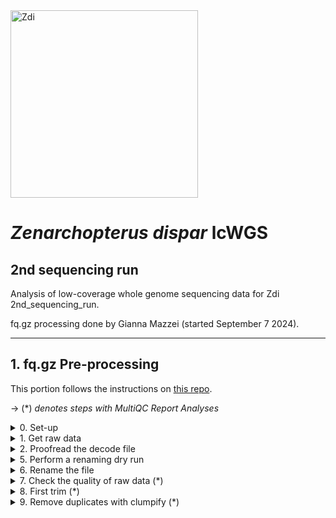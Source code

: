 <img src="https://lifg.australian.museum/Image/9uTxr6do.jpeg?version=full" alt="Zdi" width="300"/>

# _Zenarchopterus dispar_ lcWGS 

## 2nd sequencing run

Analysis of low-coverage whole genome sequencing data for Zdi 2nd_sequencing_run.

fq.gz processing done by Gianna Mazzei (started September 7 2024).

---
	
## 1. fq.gz Pre-processing

This portion follows the instructions on [this repo](https://github.com/philippinespire/pire_fq_gz_processing).

→ (*) _denotes steps with MultiQC Report Analyses_
<details><summary>0. Set-up</summary>

## 0. Set-up

Make 2nd sequencing run directory
```
[hpc-0356@wahab-01 pire_zenarchopterus_dispar_lcwgs]$ mkdir 2nd_sequencing_run
```

---
</details>


<details><summary>1. Get raw data</summary>

## 1. Get raw data

```
[hpc-0356@wahab-01 pire_zenarchopterus_dispar_lcwgs]$ rsync -r /archive/carpenterlab/pire/downloads/zenarchopterus_dispar/2nd_sequencing_run-lcwgs/fq_raw 2nd_sequencing_run
```

---
</details>

<details><summary>2. Proofread the decode file</summary>

## 2. Proofread the decode file

```
[hpc-0356@wahab-01 fq_raw]$ cat Zdi_LCWGS-FullSeq_SequenceNameDecode.tsv
```
Checked that I have sequencing data for all individuals in the decode file
```
[hpc-0356@wahab-01 fq_raw]$ ls *1.fq.gz | wc -l
96
[hpc-0356@wahab-01 fq_raw]$ ls *2.fq.gz | wc -l
96
```
Number of lines (there's a line for col names):
```
[hpc-0356@wahab-01 fq_raw]$ wc -l Zdi_LCWGS-FullSeq_SequenceNameDecode.tsv
97
```
Are there duplicates? No
```
[hpc-0356@wahab-01 fq_raw]$ cat Zdi_LCWGS-FullSeq_SequenceNameDecode.tsv | sort | uniq | wc -l
97
```
***Skip steps 3 and 4***

---
</details>

<details><summary>5. Perform a renaming dry run</summary>

## 5. Perform a renaming dry run

```
[hpc-0356@wahab-01 fq_raw]$ salloc
[hpc-0356@e1-w6420b-02 fq_raw]$ bash /home/e1garcia/shotgun_PIRE/pire_fq_gz_processing/renameFQGZ.bash Zdi_LCWGS-FullSeq_SequenceNameDecode.tsv
```
Looks good

---
</details>

<details><summary>6. Rename the file</summary>

## 6. Rename the file

```
[hpc-0356@e1-w6420b-02 fq_raw]$ bash /home/e1garcia/shotgun_PIRE/pire_fq_gz_processing/renameFQGZ.bash Zdi_LCWGS-FullSeq_SequenceNameDecode.tsv rename
```
</details>

<details><summary>7. Check the quality of raw data (*)</summary>

## 7. Check the quality of raw data (*)

Executed `Multi_FASTQC.sh` 

```
[hpc-0356@wahab-01 2nd_sequencing_run]$ sbatch /home/e1garcia/shotgun_PIRE/pire_fq_gz_processing/Multi_FASTQC.sh "fq_raw" "fqc_raw_report"  "fq.gz"
Submitted batch job 3471540
```

### MultiQC output (fq_raw/fqc_raw_report.html):
* very high number of reads for `Zdi-ADup_021`: 634.1 mil
* Overall, Contemporary samples have higher percentages of duplicate reads than Albatross
* Sequence Quality Histograms: about half have a warning, other half passing
* Per Base Sequence Content: 186/192 samples failing; Contemparary samples have very high %G
* Per Sequence GC Content: 127/192 failing; big spikes at 80 and 100% GC
* Sequence Duplication Levels: 33/192 failed, all Contemporary; 36/192 warning
* Overrepresented sequences: 181/192 failing
* Adapter Content: 190/192 failing

```  
‣ % duplication - 
    • Alb: 3.6 - 37.8%
    • Contemp: 10.7 - 84.5%
‣ GC content - 
    • Alb: 43 - 57%
    • Contemp: 44 - 88%
‣ number of reads - 
    • Alb: 0.0 - 70.4 mil; 634.1 mil [Zdi-ADup_021-Ex1-12B-lcwgs-1-2.1 & 2]
    • Contemp: 2.3 - 66.4 mil
```
---
</details>

<details><summary>8. First trim (*)</summary>

## 8. First trim (*)
```
[hpc-0356@wahab-01 2nd_sequencing_run]$ sbatch /home/e1garcia/shotgun_PIRE/pire_fq_gz_processing/runFASTP_1st_trim.sbatch fq_raw fq_fp1
Submitted batch job 3472406
```
### Review the FastQC output (fq_fp1/1st_fastp_report.html):
After 1st trim:
* Insert Size Distribution: spike around insert size 0
* Sequence Quality: both reads 1 and 2 tightened up after filtering; both dip in quality between read positions 125 to 150
* GC Content: looks much better after filtering; `Zdi-ADup_012` sitting close to 10% higher than all other reads after filtering
* `Zdi-ADup_021` (not to be confused with Zdi-ADup_012) still has a very high number of reads
```  
‣ % duplication - 
    • Alb: 0.4 - 32.1%
    • Contemp: 0.7 - 6.5%
‣ GC content -
    • Alb: 36.7 - 48.0%; 55.8%: [Zdi-ADup_012-Ex1-11A-lcwgs-1-2]
    • Contemp: 42.1 - 48.0%
‣ passing filter - 
    • Alb: 88.7 - 98.2%
    • Contemp: 16.2 - 95.2%
‣ % adapter - 
    • Alb: 83.5 - 98.9%
    • Contemp: 40.5 - 74.6%
‣ number of reads - 
    • Alb: 0.009 - 140.7 mil; 1.2 bil: [Zdi-ADup_021-Ex1-12B-lcwgs-1-2]
    • Contemp: 4.5 - 132.7 mil
```

---
</details>

<details><summary>9. Remove duplicates with clumpify (*)</summary>

## 9. Remove duplicates with clumpify (*)

### 9a. Remove duplicates
 ```
[hpc-0356@wahab-01 2nd_sequencing_run]$ bash /home/e1garcia/shotgun_PIRE/pire_fq_gz_processing/runCLUMPIFY_r1r2_array.bash fq_fp1 fq_fp1_clmp /scratch/hpc-0356 20
Submitted batch job 3472487
```
### 9c. Check duplicate removal success

```
[hpc-0356@wahab-01 2nd_sequencing_run]$ salloc
[hpc-0356@d6-w6420b-05 2nd_sequencing_run]$ enable_lmod
[hpc-0356@d6-w6420b-05 2nd_sequencing_run]$ module load container_env R/4.3 
[hpc-0356@d4-w6420b-05 2nd_sequencing_run]$ crun R < /home/e1garcia/shotgun_PIRE/pire_fq_gz_processing/checkClumpify_EG.R --no-save

Clumpify Successfully worked on all samples

[hpc-0356@d6-w6420b-05 2nd_sequencing_run]$ exit
```

### 9d. Clean the scratch drive

```
[hpc-0356@wahab-01 2nd_sequencing_run]$ sbatch /home/e1garcia/shotgun_PIRE/pire_fq_gz_processing/cleanSCRATCH.sbatch /scratch/hpc-0356 "*clumpify*temp*"
Submitted batch job 3472649
```

### 9e. Generate metadata on deduplicated FASTQ files (*)

```
[hpc-0356@wahab-01 2nd_sequencing_run]$ sbatch /home/e1garcia/shotgun_PIRE/pire_fq_gz_processing/Multi_FASTQC.sh "fq_fp1_clmp" "fqc_clmp_report"  "fq.gz"
Submitted batch job 3472650
```

**Results** (fq_fp1_clmp/fqc_clmp_report.html): 
*

```
‣ % duplication - 
    • Alb:
    • Contemp: 
‣ GC content - 
    • Alb:
    • Contemp:
‣ length - 
    • Alb:
    • Contemp:
‣ number of reads -
    • Alb:
    • Contemp:
```
---

</details>
